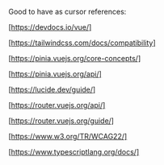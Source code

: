 Good to have as cursor references:

[https://devdocs.io/vue/]

[https://tailwindcss.com/docs/compatibility]

[https://pinia.vuejs.org/core-concepts/]

[https://pinia.vuejs.org/api/]

[https://lucide.dev/guide/]

[https://router.vuejs.org/api/]

[https://router.vuejs.org/guide/]

[https://www.w3.org/TR/WCAG22/]

[https://www.typescriptlang.org/docs/]
